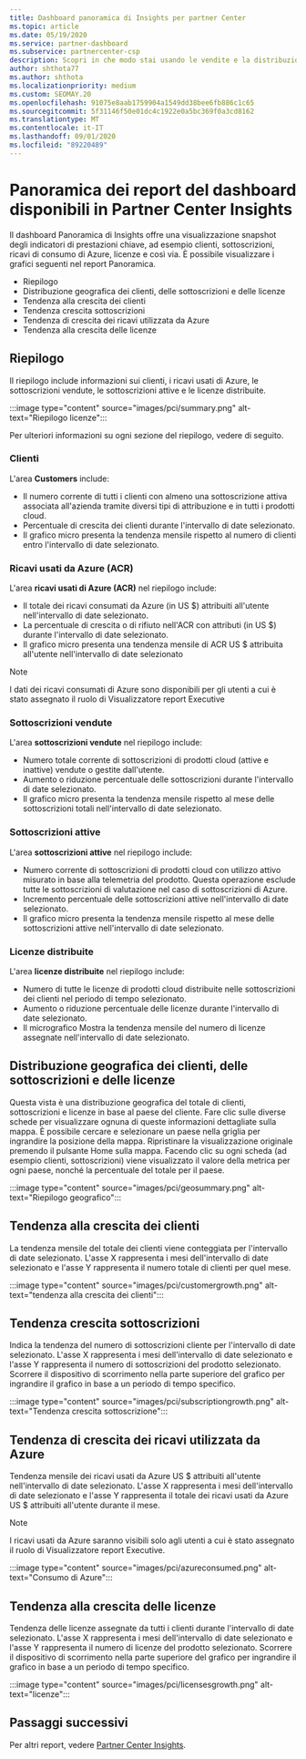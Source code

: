 ```yaml
---
title: Dashboard panoramica di Insights per partner Center
ms.topic: article
ms.date: 05/19/2020
ms.service: partner-dashboard
ms.subservice: partnercenter-csp
description: Scopri in che modo stai usando le vendite e la distribuzione, la crescita dei clienti e la crescita dei ricavi con le licenze, le sottoscrizioni e il consumo di Azure.
author: shthota77
ms.author: shthota
ms.localizationpriority: medium
ms.custom: SEOMAY.20
ms.openlocfilehash: 91075e8aab1759904a1549dd38bee6fb886c1c65
ms.sourcegitcommit: 5f31146f50e01dc4c1922e0a5bc369f0a3cd8162
ms.translationtype: MT
ms.contentlocale: it-IT
ms.lasthandoff: 09/01/2020
ms.locfileid: "89220489"
---
```

# <a name="overview-dashboard-reports-available-in-partner-center-insights"></a>Panoramica dei report del dashboard disponibili in Partner Center Insights
 
Il dashboard Panoramica di Insights offre una visualizzazione snapshot degli indicatori di prestazioni chiave, ad esempio clienti, sottoscrizioni, ricavi di consumo di Azure, licenze e così via. È possibile visualizzare i grafici seguenti nel report Panoramica.

- Riepilogo  
- Distribuzione geografica dei clienti, delle sottoscrizioni e delle licenze  
- Tendenza alla crescita dei clienti 
- Tendenza crescita sottoscrizioni 
- Tendenza di crescita dei ricavi utilizzata da Azure 
- Tendenza alla crescita delle licenze 

## <a name="summary"></a>Riepilogo

Il riepilogo include informazioni sui clienti, i ricavi usati di Azure, le sottoscrizioni vendute, le sottoscrizioni attive e le licenze distribuite. 

:::image type="content" source="images/pci/summary.png" alt-text="Riepilogo licenze":::

Per ulteriori informazioni su ogni sezione del riepilogo, vedere di seguito.

### <a name="customers"></a>Clienti

L'area **Customers** include:

- Il numero corrente di tutti i clienti con almeno una sottoscrizione attiva associata all'azienda tramite diversi tipi di attribuzione e in tutti i prodotti cloud.
- Percentuale di crescita dei clienti durante l'intervallo di date selezionato.
- Il grafico micro presenta la tendenza mensile rispetto al numero di clienti entro l'intervallo di date selezionato.

### <a name="azure-consumed-revenue-acr"></a>Ricavi usati da Azure (ACR)

L'area **ricavi usati di Azure (ACR)** nel riepilogo include:

- Il totale dei ricavi consumati da Azure (in US $) attribuiti all'utente nell'intervallo di date selezionato.
- La percentuale di crescita o di rifiuto nell'ACR con attributi (in US $) durante l'intervallo di date selezionato.
- Il grafico micro presenta una tendenza mensile di ACR US $ attribuita all'utente nell'intervallo di date selezionato 

> [!NOTE]
> I dati dei ricavi consumati di Azure sono disponibili per gli utenti a cui è stato assegnato il ruolo di Visualizzatore report Executive 
 
### <a name="subscriptions-sold"></a>Sottoscrizioni vendute

L'area **sottoscrizioni vendute** nel riepilogo include:

- Numero totale corrente di sottoscrizioni di prodotti cloud (attive e inattive) vendute o gestite dall'utente.  
- Aumento o riduzione percentuale delle sottoscrizioni durante l'intervallo di date selezionato.
- Il grafico micro presenta la tendenza mensile rispetto al mese delle sottoscrizioni totali nell'intervallo di date selezionato.

### <a name="active-subscriptions"></a>Sottoscrizioni attive

L'area **sottoscrizioni attive** nel riepilogo include:

- Numero corrente di sottoscrizioni di prodotti cloud con utilizzo attivo misurato in base alla telemetria del prodotto. Questa operazione esclude tutte le sottoscrizioni di valutazione nel caso di sottoscrizioni di Azure.  
- Incremento percentuale delle sottoscrizioni attive nell'intervallo di date selezionato.
- Il grafico micro presenta la tendenza mensile rispetto al mese delle sottoscrizioni attive nell'intervallo di date selezionato.
 
### <a name="licenses-deployed"></a>Licenze distribuite

L'area **licenze distribuite** nel riepilogo include:
 
- Numero di tutte le licenze di prodotti cloud distribuite nelle sottoscrizioni dei clienti nel periodo di tempo selezionato. 
- Aumento o riduzione percentuale delle licenze durante l'intervallo di date selezionato. 
- Il micrografico Mostra la tendenza mensile del numero di licenze assegnate nell'intervallo di date selezionato.

## <a name="geographical-spread-of-your-customers-subscriptions-and-licenses"></a>Distribuzione geografica dei clienti, delle sottoscrizioni e delle licenze

Questa vista è una distribuzione geografica del totale di clienti, sottoscrizioni e licenze in base al paese del cliente. Fare clic sulle diverse schede per visualizzare ognuna di queste informazioni dettagliate sulla mappa. È possibile cercare e selezionare un paese nella griglia per ingrandire la posizione della mappa. Ripristinare la visualizzazione originale premendo il pulsante Home sulla mappa. Facendo clic su ogni scheda (ad esempio clienti, sottoscrizioni) viene visualizzato il valore della metrica per ogni paese, nonché la percentuale del totale per il paese.  

:::image type="content" source="images/pci/geosummary.png" alt-text="Riepilogo geografico":::

## <a name="customers-growth-trend"></a>Tendenza alla crescita dei clienti

La tendenza mensile del totale dei clienti viene conteggiata per l'intervallo di date selezionato. L'asse X rappresenta i mesi dell'intervallo di date selezionato e l'asse Y rappresenta il numero totale di clienti per quel mese. 

:::image type="content" source="images/pci/customergrowth.png" alt-text="tendenza alla crescita dei clienti":::

## <a name="subscriptions-growth-trend"></a>Tendenza crescita sottoscrizioni

Indica la tendenza del numero di sottoscrizioni cliente per l'intervallo di date selezionato. L'asse X rappresenta i mesi dell'intervallo di date selezionato e l'asse Y rappresenta il numero di sottoscrizioni del prodotto selezionato. Scorrere il dispositivo di scorrimento nella parte superiore del grafico per ingrandire il grafico in base a un periodo di tempo specifico. 

:::image type="content" source="images/pci/subscriptiongrowth.png" alt-text="Tendenza crescita sottoscrizione":::

## <a name="azure-consumed-revenue-growth-trend"></a>Tendenza di crescita dei ricavi utilizzata da Azure

Tendenza mensile dei ricavi usati da Azure US $ attribuiti all'utente nell'intervallo di date selezionato. L'asse X rappresenta i mesi dell'intervallo di date selezionato e l'asse Y rappresenta il totale dei ricavi usati da Azure US $ attribuiti all'utente durante il mese.

> [!NOTE]
> I ricavi usati da Azure saranno visibili solo agli utenti a cui è stato assegnato il ruolo di Visualizzatore report Executive. 

:::image type="content" source="images/pci/azureconsumed.png" alt-text="Consumo di Azure":::

## <a name="licenses-growth-trend"></a>Tendenza alla crescita delle licenze
 
Tendenza delle licenze assegnate da tutti i clienti durante l'intervallo di date selezionato. L'asse X rappresenta i mesi dell'intervallo di date selezionato e l'asse Y rappresenta il numero di licenze del prodotto selezionato. Scorrere il dispositivo di scorrimento nella parte superiore del grafico per ingrandire il grafico in base a un periodo di tempo specifico.  

:::image type="content" source="images/pci/licensesgrowth.png" alt-text="licenze":::

## <a name="next-steps"></a>Passaggi successivi

Per altri report, vedere [Partner Center Insights](partner-center-insights.md).
